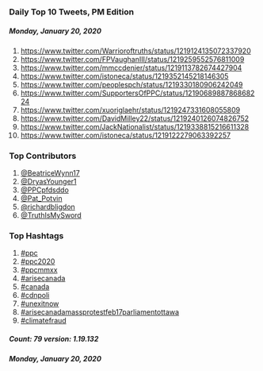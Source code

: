 ### Daily Top 10 Tweets, PM Edition
##### Monday, January 20, 2020
 1) https://www.twitter.com/Warrioroftruths/status/1219124135072337920
 2) https://www.twitter.com/FPVaughanIII/status/1219259552576811009
 3) https://www.twitter.com/mmccdenier/status/1219113782674427904
 4) https://www.twitter.com/istoneca/status/1219352145218146305
 5) https://www.twitter.com/peoplespch/status/1219330180906242049
 6) https://www.twitter.com/SupportersOfPPC/status/1219068988786868224
 7) https://www.twitter.com/xuoriglaehr/status/1219247331608055809
 8) https://www.twitter.com/DavidMilley22/status/1219240126074826752
 9) https://www.twitter.com/JackNationalist/status/1219338815216611328
10) https://www.twitter.com/istoneca/status/1219122279063392257

### Top Contributors
  1) [@BeatriceWynn17](https://www.twitter.com/BeatriceWynn17)
  2) [@DryasYounger1](https://www.twitter.com/DryasYounger1)
  3) [@PPCpfdsddo](https://www.twitter.com/PPCpfdsddo)
  4) [@Pat_Potvin](https://www.twitter.com/Pat_Potvin)
  5) [@richardbligdon](https://www.twitter.com/richardbligdon)
  6) [@TruthIsMySword](https://www.twitter.com/TruthIsMySword)


### Top Hashtags

  1) [#ppc](https://www.twitter.com/hashtag/ppc)
  2) [#ppc2020](https://www.twitter.com/hashtag/ppc2020)
  3) [#ppcmmxx](https://www.twitter.com/hashtag/ppcmmxx)
  4) [#arisecanada](https://www.twitter.com/hashtag/arisecanada)
  5) [#canada](https://www.twitter.com/hashtag/canada)
  6) [#cdnpoli](https://www.twitter.com/hashtag/cdnpoli)
  7) [#unexitnow](https://www.twitter.com/hashtag/unexitnow)
  8) [#arisecanadamassprotestfeb17parliamentottawa](https://www.twitter.com/hashtag/arisecanadamassprotestfeb17parliamentottawa)
  9) [#climatefraud](https://www.twitter.com/hashtag/climatefraud)

##### Count: 79	version: 1.19.132
##### Monday, January 20, 2020

